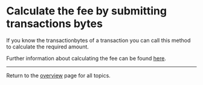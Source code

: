 # Calculate the fee by submitting transactions bytes

If you know the transactionbytes of a transaction you can call this method to calculate the required amount.

Further information about calculating the fee can be found [here](calculateFee.md).

---
Return to the [overview](../overview.md) page for all topics.